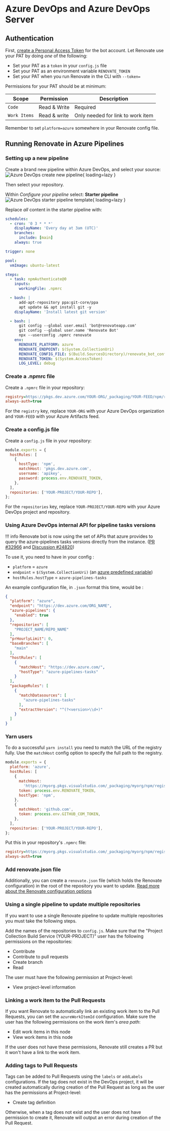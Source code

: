 # Azure DevOps and Azure DevOps Server

## Authentication

First, [create a Personal Access Token](https://docs.microsoft.com/en-us/azure/devops/organizations/accounts/use-personal-access-tokens-to-authenticate?view=azure-devops&tabs=preview-page) for the bot account.
Let Renovate use your PAT by doing _one_ of the following:

- Set your PAT as a `token` in your `config.js` file
- Set your PAT as an environment variable `RENOVATE_TOKEN`
- Set your PAT when you run Renovate in the CLI with `--token=`

Permissions for your PAT should be at minimum:

| Scope        | Permission   | Description                       |
| ------------ | ------------ | --------------------------------- |
| `Code`       | Read & Write | Required                          |
| `Work Items` | Read & write | Only needed for link to work item |

Remember to set `platform=azure` somewhere in your Renovate config file.

## Running Renovate in Azure Pipelines

### Setting up a new pipeline

Create a brand new pipeline within Azure DevOps, and select your source:
![Azure DevOps create new pipeline](../../../assets/images/azure-devops-setup-1.png){ loading=lazy }

Then select your repository.

Within _Configure your pipeline_ select: **Starter pipeline**
![Azure DevOps starter pipeline template](../../../assets/images/azure-devops-setup-2.png){ loading=lazy }

Replace _all_ content in the starter pipeline with:

```yaml
schedules:
  - cron: '0 3 * * *'
    displayName: 'Every day at 3am (UTC)'
    branches:
      include: [main]
    always: true

trigger: none

pool:
  vmImage: ubuntu-latest

steps:
  - task: npmAuthenticate@0
    inputs:
      workingFile: .npmrc

  - bash: |
      add-apt-repository ppa:git-core/ppa
      apt update && apt install git -y
    displayName: 'Install latest git version'

  - bash: |
      git config --global user.email 'bot@renovateapp.com'
      git config --global user.name 'Renovate Bot'
      npx --userconfig .npmrc renovate
    env:
      RENOVATE_PLATFORM: azure
      RENOVATE_ENDPOINT: $(System.CollectionUri)
      RENOVATE_CONFIG_FILE: $(Build.SourcesDirectory)/renovate_bot_config.json
      RENOVATE_TOKEN: $(System.AccessToken)
      LOG_LEVEL: debug
```

### Create a .npmrc file

Create a `.npmrc` file in your repository:

```ini
registry=https://pkgs.dev.azure.com/YOUR-ORG/_packaging/YOUR-FEED/npm/registry/
always-auth=true
```

For the `registry` key, replace `YOUR-ORG` with your Azure DevOps organization and `YOUR-FEED` with your Azure Artifacts feed.

### Create a config.js file

Create a `config.js` file in your repository:

```javascript
module.exports = {
  hostRules: [
    {
      hostType: 'npm',
      matchHost: 'pkgs.dev.azure.com',
      username: 'apikey',
      password: process.env.RENOVATE_TOKEN,
    },
  ],
  repositories: ['YOUR-PROJECT/YOUR-REPO'],
};
```

For the `repositories` key, replace `YOUR-PROJECT/YOUR-REPO` with your Azure DevOps project and repository.

### Using Azure DevOps internal API for pipeline tasks versions

!!! info
    Renovate bot is now using the set of APIs that azure provides to query the azure-pipelines tasks versions directly from the instance. ([PR #32966](https://github.com/renovatebot/renovate/pull/32966) and [Discussion #24820](https://github.com/renovatebot/renovate/discussions/24820))

To use it, you need to have in your config :

- `platform` = `azure`
- `endpoint` = `$(System.CollectionUri)` (an [azure predefined variable](https://learn.microsoft.com/en-us/azure/devops/pipelines/build/variables?view=azure-devops&tabs=yaml))
- `hostRules.hostType` = `azure-pipelines-tasks`

An example configuration file, in `.json` format this time, would be :

```json
{
  "platform": "azure",
  "endpoint": "https://dev.azure.com/ORG_NAME",
  "azure-pipelines": {
    "enabled": true
  },
  "repositories": [
    "PROJECT_NAME/REPO_NAME"
  ],
  "prHourlyLimit": 0,
  "baseBranches": [
    "main"
  ],
  "hostRules": [
    {
      "matchHost": "https://dev.azure.com/",
      "hostType": "azure-pipelines-tasks"
    }
  ],
  "packageRules": [
    {
      "matchDatasources": [
        "azure-pipelines-tasks"
      ],
      "extractVersion": "^(?<version>\\d+)"
    }
  ]
}
```

### Yarn users

To do a successful `yarn install` you need to match the URL of the registry fully.
Use the `matchHost` config option to specify the full path to the registry.

```javascript
module.exports = {
  platform: 'azure',
  hostRules: [
    {
      matchHost:
        'https://myorg.pkgs.visualstudio.com/_packaging/myorg/npm/registry/',
      token: process.env.RENOVATE_TOKEN,
      hostType: 'npm',
    },
    {
      matchHost: 'github.com',
      token: process.env.GITHUB_COM_TOKEN,
    },
  ],
  repositories: ['YOUR-PROJECT/YOUR-REPO'],
};
```

Put this in your repository's `.npmrc` file:

```ini
registry=https://myorg.pkgs.visualstudio.com/_packaging/myorg/npm/registry/
always-auth=true
```

### Add renovate.json file

Additionally, you can create a `renovate.json` file (which holds the Renovate configuration) in the root of the repository you want to update.
[Read more about the Renovate configuration options](../../../configuration-options.md)

### Using a single pipeline to update multiple repositories

If you want to use a single Renovate pipeline to update multiple repositories you must take the following steps.

Add the names of the repositories to `config.js`.
Make sure that the "Project Collection Build Service (YOUR-PROJECT)" user has the following permissions on the repositories:

- Contribute
- Contribute to pull requests
- Create branch
- Read

The user must have the following permission at Project-level:

- View project-level information

### Linking a work item to the Pull Requests

If you want Renovate to automatically link an existing work item to the Pull Requests, you can set the `azureWorkItemId` configuration.
Make sure the user has the following permissions on the work item's _area path_:

- Edit work items in this node
- View work items in this node

If the user does not have these permissions, Renovate still creates a PR but it won't have a link to the work item.

### Adding tags to Pull Requests

Tags can be added to Pull Requests using the `labels` or `addLabels` configurations.
If the tag does not exist in the DevOps project, it will be created automatically during creation of the Pull Request as long as the user has the permissions at Project-level:

- Create tag definition

Otherwise, when a tag does not exist and the user does not have permission to create it, Renovate will output an error during creation of the Pull Request.
